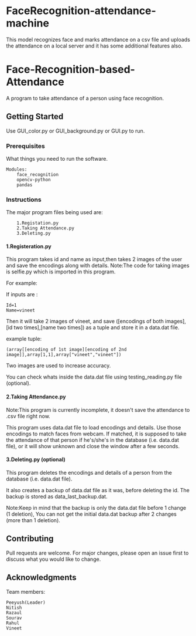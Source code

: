 # FaceRecognition-attendance-machine
This model recognizes face and marks attendance on a csv file and uploads the attendance on a local server and it has some additional features also.
# Face-Recognition-based-Attendance

A program to take attendance of a person using face recognition.

## Getting Started

Use GUI_color.py or GUI_background.py or GUI.py to run.

### Prerequisites

What things you need to run the software.

```
Modules:
    face_recognition
    opencv-python
    pandas
```

### Instructions

The major program files being used are:
```
    1.Registation.py
    2.Taking Attendance.py
    3.Deleting.py 
```

#### 1.Registeration.py
This program takes id and name as input,then takes 2 images of the user and save the encodings along with details.
Note:The code for taking images is selfie.py which is imported in this program.

For example:

If inputs are : 
```
Id=1
Name=vineet
```                

Then it will take 2 images of vineet, and save ([encodings of both images],[id two times],[name two times]) as a tuple
and store it in a data.dat file.

example tuple:
```
(array[[encoding of 1st image][encoding of 2nd image]],array[1,1],array["vineet","vineet"])
```

Two images are used to increase accuracy.

You can check whats inside the data.dat file using testing_reading.py file (optional).

#### 2.Taking Attendance.py
Note:This program is currently incomplete, it doesn't save the attendance to .csv file right now.

This program uses data.dat file to load encodings and details.
Use those encodings to match faces from webcam.
If matched, it is supposed to take the attendance of that person if he's/she's in the database (i.e. data.dat file),
or it will show unknown and close the window after a few seconds.

#### 3.Deleting.py (optional)
This program deletes the encodings and details of a person from the database (i.e. data.dat file).

It also creates a backup of data.dat file as it was, before deleting the id.
The backup is stored as data_last_backup.dat.

Note:Keep in mind that the backup is only the data.dat file before 1 change (1 deletion),
     You can not get the initial data.dat backup after 2 changes (more than 1 deletion).




## Contributing
Pull requests are welcome. For major changes, please open an issue first to discuss what you would like to change.

## Acknowledgments

Team members:
```
Peeyush(Leader)
Nitish
Razaul
Sourav
Rahul
Vineet
```

